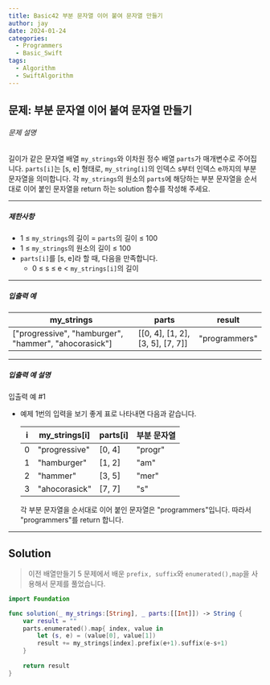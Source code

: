 ```yaml
---
title: Basic42 부분 문자열 이어 붙여 문자열 만들기
author: jay
date: 2024-01-24
categories:
  - Programmers
  - Basic_Swift
tags:
  - Algorithm
  - SwiftAlgorithm
---
```

## 문제: 부분 문자열 이어 붙여 문자열 만들기

###### 문제 설명

길이가 같은 문자열 배열 `my_strings`와 이차원 정수 배열 `parts`가 매개변수로 주어집니다. `parts[i]`는 [s, e] 형태로, `my_string[i]`의 인덱스 s부터 인덱스 e까지의 부분 문자열을 의미합니다. 각 `my_strings`의 원소의 `parts`에 해당하는 부분 문자열을 순서대로 이어 붙인 문자열을 return 하는 solution 함수를 작성해 주세요.

---

##### 제한사항

- 1 ≤ `my_strings`의 길이 = `parts`의 길이 ≤ 100
- 1 ≤ `my_strings`의 원소의 길이 ≤ 100
- `parts[i]`를 [s, e]라 할 때, 다음을 만족합니다.
    - 0 ≤ s ≤ e < `my_strings[i]`의 길이

---

##### 입출력 예

|my_strings|parts|result|
|---|---|---|
|["progressive", "hamburger", "hammer", "ahocorasick"]|[[0, 4], [1, 2], [3, 5], [7, 7]]|"programmers"|

---

##### 입출력 예 설명

입출력 예 #1

- 예제 1번의 입력을 보기 좋게 표로 나타내면 다음과 같습니다.
    
    |i|my_strings[i]|parts[i]|부분 문자열|
    |---|---|---|---|
    |0|"progressive"|[0, 4]|"progr"|
    |1|"hamburger"|[1, 2]|"am"|
    |2|"hammer"|[3, 5]|"mer"|
    |3|"ahocorasick"|[7, 7]|"s"|
    
    각 부분 문자열을 순서대로 이어 붙인 문자열은 "programmers"입니다. 따라서 "programmers"를 return 합니다.

---

## Solution

>이전 배열만들기 5 문제에서 배운 `prefix, suffix`와 `enumerated(),map`을 사용해서 문제를 풀었습니다.

```swift
import Foundation

func solution(_ my_strings:[String], _ parts:[[Int]]) -> String {
    var result = ""
    parts.enumerated().map{ index, value in
        let (s, e) = (value[0], value[1])
        result += my_strings[index].prefix(e+1).suffix(e-s+1)
    }
    
    return result
}
```